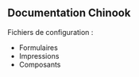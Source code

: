 Documentation Chinook
--------------------

Fichiers de configuration :
- Formulaires
- Impressions
- Composants

